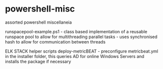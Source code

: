 # powershell-misc
assorted powershell miscellaneia

runspacepool-example.ps1 - class based implementation of a reusable runspace pool to allow for multithreading parallel tasks - uses synchronised hash to allow for communication between threads

ELK STACK helper scripts
deploy-metricBEAT - preconfigure metricbeat.yml in the installer folder, this queries AD for online Windows Servers and installs the package if necessary